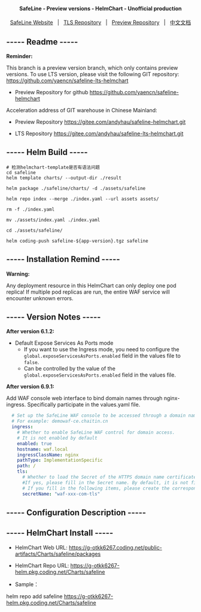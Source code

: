 <h4 align="center">
  SafeLine - Preview versions - HelmChart - Unofficial production
</h4>

<p align="center">
  <a target="_blank" href="https://waf-ce.chaitin.cn/">SafeLine Website</a> &nbsp; | &nbsp;
  <a target="_blank" href="https://github.com/yaencn/safeline-lts-helmchart">TLS Repository</a> &nbsp; | &nbsp;
  <a target="_blank" href="https://github.com/yaencn/safeline-helmchart">Preview Repository</a> &nbsp; | &nbsp;
  <a target="_blank" href="https://github.com/yaencn/safeline-helmchart/blob/master/README_CN.md">中文文档</a>
</p>

## ----- Readme -----

**Reminder:**

This branch is a preview version branch, which only contains preview versions.
To use LTS version, please visit the following GIT repository:
https://github.com/yaencn/safeline-lts-helmchart

- Preview Repository for github
https://github.com/yaencn/safeline-helmchart

Acceleration address of GIT warehouse in Chinese Mainland:

- Preview Repository
https://gitee.com/andyhau/safeline-helmchart.git

- LTS Repository
https://gitee.com/andyhau/safeline-lts-helmchart.git




## ----- Helm Build -----

```shell
# 检测helmchart-template是否有语法问题
cd safeline
helm template charts/ --output-dir ./result 
```

```shell
helm package ./safeline/charts/ -d ./assets/safeline

helm repo index --merge ./index.yaml --url assets assets/

rm -f ./index.yaml

mv ./assets/index.yaml ./index.yaml

cd ./assets/safeline/

helm coding-push safeline-${app-version}.tgz safeline
```

## ----- Installation Remind -----

**Warning:** 

Any deployment resource in this HelmChart can only deploy one pod replica!
If multiple pod replicas are run, the entire WAF service will encounter unknown errors.

## ----- Version Notes -----

**After version 6.1.2:**

- Default Expose Services As Ports mode
  - If you want to use the Ingress mode, you need to configure the `global.exposeServicesAsPorts.enabled` field in the values file to `false`.
  - Can be controlled by the value of the `global.exposeServicesAsPorts.enabled` field in the values file.

**After version 6.9.1:**

Add WAF console web interface to bind domain names through nginx-ingress.
Specifically participate in the values.yaml file.

```yaml
  # Set up the SafeLine WAF console to be accessed through a domain name.
  # For example: demowaf-ce.chaitin.cn
  ingress:
    # Whether to enable SafeLine WAF control for domain access.
    # It is not enabled by default
    enabled: true
    hostname: waf.local
    ingressClassName: nginx
    pathType: ImplementationSpecific
    path: /
    tls:
      # Whether to load the Secret of the HTTPS domain name certificate outside HelmChart. 
      #If yes, please fill in the Secret name. By default, it is not filled in and the domain name only enables http access.
      # If you fill in the following items, please create the corresponding Secret before running the HelmChart.
      secretName: "waf-xxx-com-tls"
```


## ----- Configuration Description -----



## ----- HelmChart Install -----

- HelmChart Web URL:
https://g-otkk6267.coding.net/public-artifacts/Charts/safeline/packages

- HelmChart Repo URL:
https://g-otkk6267-helm.pkg.coding.net/Charts/safeline

- Sample：

helm repo add safeline https://g-otkk6267-helm.pkg.coding.net/Charts/safeline